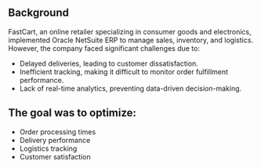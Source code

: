## Background
FastCart, an online retailer specializing in consumer goods and electronics, implemented Oracle NetSuite ERP to manage sales, inventory, and logistics. However, the company faced significant challenges due to:
- Delayed deliveries, leading to customer dissatisfaction.
- Inefficient tracking, making it difficult to monitor order fulfillment performance.
- Lack of real-time analytics, preventing data-driven decision-making.
  
## The goal was to optimize:

- Order processing times
- Delivery performance
- Logistics tracking
- Customer satisfaction
